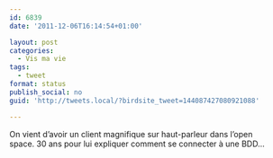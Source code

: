 ```yaml
---
id: 6839
date: '2011-12-06T16:14:54+01:00'

layout: post
categories:
  - Vis ma vie
tags:
  - tweet
format: status
publish_social: no
guid: 'http://tweets.local/?birdsite_tweet=144087427080921088'

---
```


On vient d’avoir un client magnifique sur haut-parleur dans l’open  
space. 30 ans pour lui expliquer comment se connecter à une BDD…